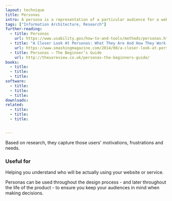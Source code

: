 ```yaml
---
layout: technique
title: Personas
intro: A persona is a representation of a particular audience for a website or service. 
tags: ["Information Architecture, Research"]
further-reading:
  - title: Personas
    url: https://www.usability.gov/how-to-and-tools/methods/personas.html
  - title: "A Closer Look At Personas: What They Are And How They Work (Part 1)"	
    url: https://www.smashingmagazine.com/2014/08/a-closer-look-at-personas-part-1/
  - title: Personas – The Beginner’s Guide
    url: http://theuxreview.co.uk/personas-the-beginners-guide/
books:
  - title:  
  - title:
  - title:
software:
  - title:
  - title:
  - title:
downloads:
related:
  - title:
  - title:
  - title:


---
```

Based on research, they capture those users' motivations, frustrations and needs.  

### Useful for

Helping you understand who will be actually using your website or service. 

Personas can be used throughout the design process - and later throughout the life of the product - to ensure you keep your audiences in mind when making decisions.